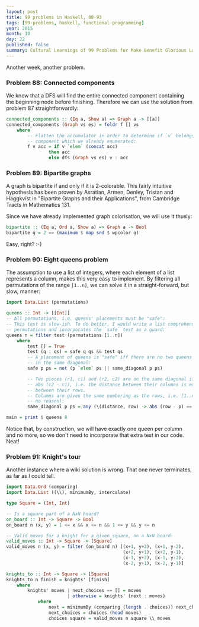 ```yaml
---
layout: post
title: 99 problems in Haskell, 88-93
tags: [99-problems, haskell, functional-programming]
year: 2015
month: 10
day: 22
published: false
summary: Cultural Learnings of 99 Problems for Make Benefit Glorious Language of Haskell
---
```


Another week, another problem.

### Problem 88: Connected components

We know that a DFS will find the entire connected component containing the beginning node
before finishing. Therefore we can use the solution from problem 87 straightforwardly:

```haskell
connected_components :: (Eq a, Show a) => Graph a -> [[a]]
connected_components (Graph vs es) = foldr f [] vs
    where
        -- Flatten the accumulator in order to determine if `v` belongs to a connected
        -- component which we already enumerated:
        f v acc = if v `elem` (concat acc)
                then acc
                else dfs (Graph vs es) v : acc
```

### Problem 89: Bipartite graphs

A graph is bipartite if and only if it is 2-colorable. This fairly intuitive hypothesis
has been proven by Asratian, Armen, Denley, Tristan and Häggkvist in "Bipartite Graphs and
their Applications", from Cambridge Tracts in Mathematics 131.

Since we have already implemented graph colorisation, we will use it thusly:

```haskell
bipartite :: (Eq a, Ord a, Show a) => Graph a -> Bool
bipartite g = 2 == (maximum $ map snd $ wpcolor g)
```

Easy, right? :-)

### Problem 90: Eight queens problem

The assumption to use a list of integers, where each element of a list represents a
column, makes this very easy to implement. By filtering all permutations of the range
`[1..n]`, we can solve it in a straight-forward, but slow, manner:

```haskell
import Data.List (permutations)

queens :: Int -> [[Int]]
-- All permutations, i.e. queens' placements must be "safe":
-- This test is slow-ish. To do better, I would write a list comprehension that generates
-- permutations and incorporates the `safe` test as a guard:
queens n = filter test (permutations [1..n])
    where
        test [] = True
        test (q : qs) = safe q qs && test qs
        -- A placement of queens is "safe" iff there are no two queens in the same row or
        -- in the same diagonal:
        safe p ps = not (p `elem` ps || same_diagonal p ps)

        -- Two pieces (r1, c1) and (r2, c2) are on the same diagonal iff abs(r2 - r1) ==
        -- abs (c2 - c1), i.e. the distance between their columns is equal to the distance
        -- between their rows.
        -- Columns are given the same numbering as the rows, i.e. [1..n] (n is omitted for
        -- no reason):
        same_diagonal p ps = any (\(distance, row) -> abs (row - p) == distance) $ zip [1..] ps

main = print $ queens 8
```

Notice that, by construction, we will have exactly one queen per column and no more, so we
don't need to incorporate that extra test in our code. Neat!

### Problem 91: Knight's tour

Another instance where a wiki solution is wrong. That one never terminates, as far as I
could tell.

```haskell
import Data.Ord (comparing)
import Data.List ((\\), minimumBy, intercalate)

type Square = (Int, Int)

-- Is a square part of a NxN board?
on_board :: Int -> Square -> Bool
on_board n (x, y) = 1 <= x && x <= n && 1 <= y && y <= n

-- Valid moves for a knight for a given square, on a NxN board:
valid_moves :: Int -> Square -> [Square]
valid_moves n (x, y) = filter (on_board n) [(x+1, y+2), (x+1, y-2),
                                            (x+2, y+1), (x+2, y-1),
                                            (x-1, y+2), (x-1, y-2),
                                            (x-2, y+1), (x-2, y-1)]

knights_to :: Int -> Square -> [Square]
knights_to n finish = knights' [finish]
    where
        knights' moves | next_choices == [] = moves
                       | otherwise = knights' (next : moves)
            where
                next = minimumBy (comparing (length . choices)) next_choices
                next_choices = choices (head moves)
                choices square = valid_moves n square \\ moves
```
